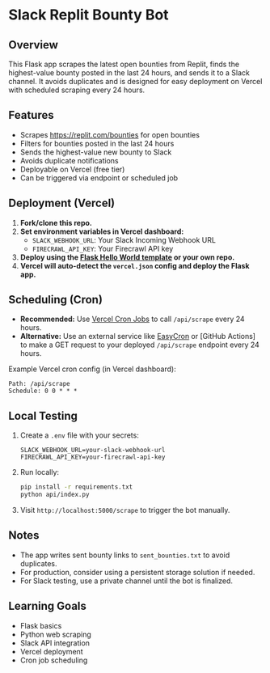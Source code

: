 # Slack Replit Bounty Bot

## Overview
This Flask app scrapes the latest open bounties from Replit, finds the highest-value bounty posted in the last 24 hours, and sends it to a Slack channel. It avoids duplicates and is designed for easy deployment on Vercel with scheduled scraping every 24 hours.

## Features
- Scrapes https://replit.com/bounties for open bounties
- Filters for bounties posted in the last 24 hours
- Sends the highest-value new bounty to Slack
- Avoids duplicate notifications
- Deployable on Vercel (free tier)
- Can be triggered via endpoint or scheduled job

## Deployment (Vercel)
1. **Fork/clone this repo.**
2. **Set environment variables in Vercel dashboard:**
   - `SLACK_WEBHOOK_URL`: Your Slack Incoming Webhook URL
   - `FIRECRAWL_API_KEY`: Your Firecrawl API key
3. **Deploy using the [Flask Hello World template](https://vercel.com/templates/python/flask-hello-world) or your own repo.**
4. **Vercel will auto-detect the `vercel.json` config and deploy the Flask app.**

## Scheduling (Cron)
- **Recommended:** Use [Vercel Cron Jobs](https://vercel.com/docs/cron-jobs) to call `/api/scrape` every 24 hours.
- **Alternative:** Use an external service like [EasyCron](https://www.easycron.com/) or [GitHub Actions] to make a GET request to your deployed `/api/scrape` endpoint every 24 hours.

Example Vercel cron config (in Vercel dashboard):
```
Path: /api/scrape
Schedule: 0 0 * * *
```

## Local Testing
1. Create a `.env` file with your secrets:
   ```
   SLACK_WEBHOOK_URL=your-slack-webhook-url
   FIRECRAWL_API_KEY=your-firecrawl-api-key
   ```
2. Run locally:
   ```bash
   pip install -r requirements.txt
   python api/index.py
   ```
3. Visit `http://localhost:5000/scrape` to trigger the bot manually.

## Notes
- The app writes sent bounty links to `sent_bounties.txt` to avoid duplicates.
- For production, consider using a persistent storage solution if needed.
- For Slack testing, use a private channel until the bot is finalized.

## Learning Goals
- Flask basics
- Python web scraping
- Slack API integration
- Vercel deployment
- Cron job scheduling 